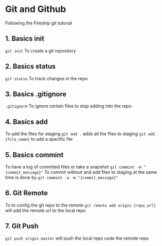 # **Git and Github**

Following the Fireship git tutorial

## **1. Basics init**
```git init```
To create a git repository

## **2. Basics status**
```git status```
To track changes in the repo

## **3. Basics .gitignore**
```.gitignore```
To ignore certain files to stop adding into the repo

## **4. Basics add**
To add the files for staging
```git add .``` adds all the files to staging
```git add {file_name}``` to add a specific file

## **5. Basics commint**
To have a log of commited files or take a snapshot
```git commint -m "{commit_message}"```
To commit without and add files to staging at the same time is done by
```git commint -a -m "{commit_message}"```

## **6. Git Remote**
To to config the git repo to the remote
```git remote add origin {repo_url}```
will add the remote url to the local repo

## **7. Git Push**
```git push origin master```
will push the local repo code the remote repo
